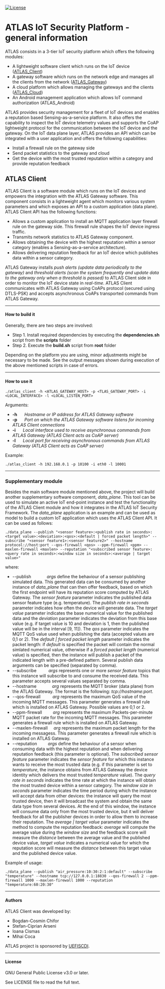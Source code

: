 [![License](https://img.shields.io/badge/license-GPL%20v3.0%20or%20later-brightgreen.svg)](https://github.com/chiforbogdan/atlas_client/blob/master/LICENSE)

# ATLAS IoT Security Platform - general information
ATLAS consists in a 3-tier IoT security platform which offers the following modules:
* A lightweight software client which runs on the IoT device ([ATLAS_Client])
* A gateway software which runs on the network edge and manages all the clients from the network ([ATLAS_Gateway])
* A cloud platform which allows managing the gateways and the clients ([ATLAS_Cloud])
* An Android management application which allows IoT command authorization (ATLAS_Android)

ATLAS provides security management for a fleet of IoT devices and enables a reputation based Sensing-as-a-service platform. It also offers the capability to inspect the IoT device telemetry values and supports the CoAP lightweight protocol for the communication between the IoT device and the gateway.
On the IoT data plane layer, ATLAS provides an API which can be integrated with a user application and offers the following capabilities:
* Install a firewall rule on the gateway side
* Send packet statistics to the gateway and cloud
* Get the device with the most trusted reputation within a category and provide reputation feedback

## ATLAS Client
ATLAS Client is a software module which runs on the IoT devices and empowers the integration with the ATLAS Gateway software. This component consists in a lightweight agent which monitors various system parameters and which exposes an API to a custom application (data plane). ATLAS Client API has the following functions:
* Allows a custom application to install an MQTT application layer firewall rule on the gateway side. This firewall rule shapes the IoT device ingress traffic.
* Transmits network statistics to ATLAS Gateway component.
* Allows obtaining the device with the highest reputation within a sensor category (enables a Sensing-as-a-service architecture).
* Allows delivering reputation feedback for an IoT device which publishes data within a sensor category.

ATLAS Gateway installs *push alerts (update data periodically to the gateway)* and *threshold alerts (scan the system frequently and update data to the gateway only when a threshold is passed)* to ATLAS Client side in order to monitor the IoT device state in *real-time*.
ATLAS Client communicates with ATLAS Gateway using CoAPs protocol (secured using DTLS-PSK) and accepts asynchronous CoAPs transported commands from ATLAS Gateway.

----

#### How to build it
Generally, there are two steps are involved:
* Step 1. Install required dependencies by executing the __dependencies.sh__ script from the __scripts__ folder
* Step 2. Execute the __build.sh__ script from __root__ folder

Depending on the platform you are using, minor adjustments might be necessary to be made. See the output messages shown during execution of the above mentioned scripts in case of errors.

----

#### How to use it
```
./atlas_client -h <ATLAS_GATEWAY_HOST> -p <TLAS_GATEWAY_PORT> -i <LOCAL_INTERFACE> -l <LOCAL_LISTEN_PORT>
```

Arguments:
* __-h__ &nbsp;&nbsp;&nbsp;&nbsp; _Hostname or IP address for ATLAS Gateway software_
* __-p__ &nbsp;&nbsp;&nbsp;&nbsp; _Port on which the ATLAS Gateway software listens for incoming ATLAS Client connections_
* __-i__ &nbsp;&nbsp;&nbsp;&nbsp; _Local interface used to receive asynchronous commands from ATLAS Gateway (ATLAS Client acts as CoAP server)_
* __-l__ &nbsp;&nbsp;&nbsp;&nbsp; _Local port for receiving asynchronous commands from ATLAS Gateway (ATLAS Client acts as CoAP server)_

Example:
```
./atlas_client -h 192.168.0.1 -p 10100 -i eth0 -l 10001
```

----

### Supplementary module
Besides the main software module mentioned above, the project will build another supplementary software component, _data_plane_. This tool can be used to simulate an active IoT end-point instance and test the functionality of the ATLAS Client module and how it integrates in the ATLAS IoT Security Framework. The _data_plane_ application is an example and can be used as model to build a custom IoT application which uses the ATLAS Client API.
It can be used as follows:
````
./data_plane --publish "<sensor feature>:<publish rate in seconds>:<target value>:<deviation>:<qos>:<default | forced packet length>" --subscribe "<sensor feature1>:<sensor feature2>" --hostname protocol://host:port --qos-firewall <qos> --ppm-firewall <ppm> --maxlen-firewall <maxlen> --reputation "<subscribed sensor feature>:<query rate in seconds>:<window size in seconds>:<average | target value>"
````
where:
* --publish <args> &nbsp;&nbsp;&nbsp;&nbsp;&nbsp;&nbsp;&nbsp;&nbsp;&nbsp;&nbsp;&nbsp; _args_ define the behaviour of a sensor publishing simulated data. This generated data can be consumed by another instance of _data_plane_ that can then offer feedback, based on which the first endpoint will have its reputation score computed by ATLAS Gateway. The *sensor feature* parameter indicates the published data sensor feature type (e.g. temperature). The *publish rate in seconds* parameter indicates how often the device will generate data. The *target value* parameter indicates the base numerical value for the published data and the *deviation* parameter indicates the deviation from this base value (e.g. if target value is 10 and deviation is 1, then the published value will be in the interval [9, 11]). The *qos* parameter indicates the MQTT QoS value used when publishing the data (accepted values are 0,1 or 2). The *default | forced packet length* parameter indicates the packet length: if *default* is specified the packet will contain the normal simlated numerical value, otherwise if a *forced packet length* (numerical value) is specified, then the instance will publish a packet of the indicated length with a pre-defined pattern. Several publish data arguments can be specified (separated by comma).
* --subscribe <args> &nbsp;&nbsp;&nbsp;&nbsp;&nbsp;&nbsp;&nbsp;&nbsp; _args_ represents one or more *sensor feature* topics that this instance will subscribe to and consume the received data. This parameter accepts several values separated by comma.
* --hostname <arg> &nbsp;&nbsp;&nbsp;&nbsp;&nbsp;&nbsp;&nbsp;&nbsp;&nbsp;&nbsp;&nbsp; _arg_ represents the MQTT broker (data plane) from the ATLAS Gateway. The format is the following: _tcp://hostname:port_.
* --qos-firewall <arg> &nbsp;&nbsp;&nbsp;&nbsp;&nbsp;&nbsp;&nbsp;&nbsp; _arg_ represents the maximum QoS value of the incoming MQTT messages. This parameter generates a firewall rule which is installed on ATLAS Gateway. Possible values are 0,1 or 2.
* --ppm-firewall <arg> &nbsp;&nbsp;&nbsp;&nbsp;&nbsp;&nbsp;&nbsp; _arg_ represents the maximum Packets-per-minute MQTT packet rate for the incoming MQTT messages. This parameter generates a firewall rule which is installed on ATLAS Gateway. 
* --maxlen-firewall <arg>  &nbsp;&nbsp;&nbsp; _arg_ represents the maximum packet length for the incoming messagess. This parameter generates a firewall rule which is installed on ATLAS Gateway.
* --reputation <args> &nbsp;&nbsp;&nbsp;&nbsp;&nbsp;&nbsp;&nbsp; _args_ define the behaviour of a sensor when consuming data with the highest reputation and when delivering reputation feedback (this parameter is optional). The *subscribed sensor feature* parameter indicates the *sensor feature* for which this instance wants to receive the most trusted data (e.g. if this parameter is set to *temperature*, the instance obtains from ATLAS Gateway the device identity which delivers the most trusted *temperature* value). The *query rate in seconds* indicates the time rate at which the instance will obtain the most trusted device within a sensor category. The *window size in seconds* parameter indicates the time period during which the instance will accept data from other devices: the instance will query the most trusted device, then it will broadcast the system and obtain the same data type from several devices. At the end of this window, the instance will consume data only from the most trusted device, but it will deliver feedback for all the publisher devices in order to allow them to increase their reputation. The *average | target value* parameter indicates the method to compute the reputation feedback: *average* will compute the average value during the *window size* and the feedback score will measure the *distance* between the average value and the published device value, *target value* indicates a numerical value for which the reputation score will measure the *distance* between this target value and the published device value.

Example of usage:
````
./data_plane --publish "air_pressure:10:30:2:1:default" --subscribe "temperature" --hostname tcp://127.0.0.1:18830 --qos-firewall 2 --ppm-firewall 1000 --maxlen-firewall 1000 --reputation "temperature:60:20:30"
````

----

#### Authors
ATLAS Client was developed by:
* Bogdan-Cosmin Chifor
* Stefan-Ciprian Arseni
* Ioana Cismas
* Mihai Coca

ATLAS project is sponsored by [UEFISCDI].

----

#### License
GNU General Public License v3.0 or later.

See LICENSE file to read the full text.

[ATLAS_Client]: https://github.com/chiforbogdan/atlas_client
[ATLAS_Gateway]: https://github.com/chiforbogdan/atlas_gateway
[ATLAS_Cloud]: https://github.com/chiforbogdan/atlas_cloud
[ATLAS_Android]: https://github.com/chiforbogdan/atlas_android
[UEFISCDI]: https://uefiscdi.gov.ro/
